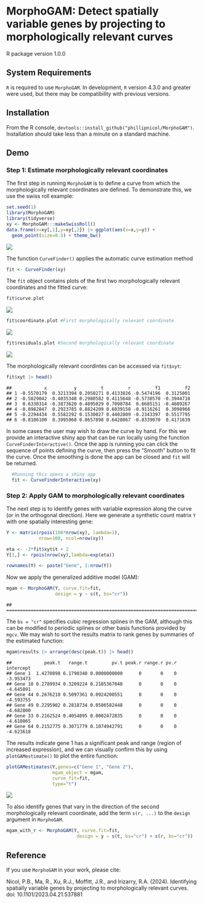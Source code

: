 MorphoGAM: Detect spatially variable genes by projecting to
morphologically relevant curves
================
R package version 1.0.0

## System Requirements

`R` is required to use `MorphoGAM`. In development, `R` version 4.3.0
and greater were used, but there may be compatibility with previous
versions.

## Installation

From the R console,
`devtools::install_github("phillipnicol/MorphoGAM")`. Installation
should take less than a minute on a standard machine.

## Demo

### Step 1: Estimate morphologically relevant coordinates

The first step in running `MorphoGAM` is to define a curve from which
the morphologically relevant coordinates are defined. To demonstrate
this, we use the swiss roll example:

``` r
set.seed(1)
library(MorphoGAM)
library(tidyverse)
xy <- MorphoGAM:::makeSwissRoll()
data.frame(x=xy[,1],y=xy[,2]) |> ggplot(aes(x=x,y=y)) + 
  geom_point(size=0.5) + theme_bw()
```

![](README_files/figure-gfm/unnamed-chunk-1-1.png)<!-- -->

The function `CurveFinder()` applies the automatic curve estimation
method

``` r
fit <- CurveFinder(xy)
```

The `fit` object contains plots of the first two morphologically
relevant coordinates and the fitted curve:

``` r
fit$curve.plot
```

![](README_files/figure-gfm/unnamed-chunk-3-1.png)<!-- -->

``` r
fit$coordinate.plot #First morphologically relevant coordinate 
```

![](README_files/figure-gfm/unnamed-chunk-3-2.png)<!-- -->

``` r
fit$residuals.plot #Second morphologically relevant coordinate
```

![](README_files/figure-gfm/unnamed-chunk-3-3.png)<!-- -->

The morphologically relevant coordintes can be accessed via `fit$xyt`:

``` r
fit$xyt |> head()
```

    ##            x          y         t         r         f1         f2
    ## 1 -0.5570179  0.3213394 0.2050271 0.4133826 -0.5474196  0.3125001
    ## 2 -0.5829042 -0.4035348 0.2980582 0.4115648 -0.5730570 -0.3944718
    ## 3  0.6330314 -0.3873620 0.4895029 0.7098784  0.6685151 -0.4089267
    ## 4 -0.8982847  0.2923785 0.8824209 0.6039158 -0.9116261  0.3098966
    ## 5 -0.2294434  0.5582292 0.1530027 0.4402809 -0.2343397  0.5517795
    ## 6 -0.8106100  0.3995968 0.8657898 0.6428067 -0.8339070  0.4171639

In some cases the user may wish to draw the curve by hand. For this we
provide an interactive shiny app that can be run locally using the
function `CurveFinderInteractive()`. Once the app is running you can
click the sequence of points defining the curve, then press the “Smooth”
button to fit the curve. Once the smoothing is done the app can be
closed and `fit` will be returned.

``` r
  #Running this opens a shiny app
  fit <- CurveFinderInteractive(xy)
```

### Step 2: Apply GAM to morphologically relevant coordinates

The next step is to identify genes with variable expression along the
curve (or in the orthogonal direction). Here we generate a synthetic
count matrix `Y` with one spatially interesting gene:

``` r
Y <- matrix(rpois(100*nrow(xy), lambda=1),
            nrow=100, ncol=nrow(xy))

eta <- -3*fit$xyt$t + 2
Y[1,] <- rpois(nrow(xy),lambda=exp(eta))

rownames(Y) <- paste("Gene", 1:nrow(Y))
```

Now we apply the generalized additive model (GAM):

``` r
mgam <- MorphoGAM(Y, curve.fit=fit,
                  design = y ~ s(t, bs="cr"))
```

    ## ================================================================================

The `bs = "cr"` specifies cubic regression splines in the GAM, although
this can be modified to periodic splines or other basis functions
provided by `mgcv`. We may wish to sort the results matrix to rank genes
by summaries of the estimated function:

``` r
mgam$results |> arrange(desc(peak.t)) |> head()
```

    ##            peak.t   range.t         pv.t peak.r range.r pv.r intercept
    ## Gene 1  1.4270898 6.1790340 0.0000000000      0       0    0 -3.953473
    ## Gene 10 0.2789934 0.3209224 0.2185367048      0       0    0 -4.645891
    ## Gene 44 0.2676210 0.5097361 0.0924200551      0       0    0 -4.593755
    ## Gene 49 0.2295902 0.2818734 0.0506582448      0       0    0 -4.682800
    ## Gene 33 0.2162524 0.4054095 0.0002472835      0       0    0 -4.618065
    ## Gene 64 0.2152775 0.3071779 0.1074942791      0       0    0 -4.623618

The results indicate gene $1$ has a significant peak and range (region
of increased expression), and we can visually confirm this by using
`plotGAMestimate()` to plot the entire function:

``` r
plotGAMestimates(Y,genes=c("Gene 1", "Gene 2"),
                 mgam_object = mgam,
                 curve_fit=fit,
                 type="t")
```

![](README_files/figure-gfm/unnamed-chunk-9-1.png)<!-- -->

To also identify genes that vary in the direction of the second
morphologically relevant coordinate, add the term `s(r, ...)` to the
`design` argument in `MorphoGAM`.

``` r
mgam_with_r <- MorphoGAM(Y, curve.fit=fit,
                          design = y ~ s(t, bs="cr") + s(r, bs="cr"))
```

## Reference

If you use `MorphoGAM` in your work, please cite:

Nicol, P.B., Ma, R., Xu, R.J., Moffitt, J.R., and Irizarry, R.A. (2024). Identifying spatially variable genes by projecting to morphologically relevant curves. doi: 10.1101/2023.04.21.537881
